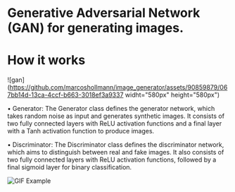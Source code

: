 # Generative Adversarial Network (GAN) for generating images. 

<h1>How it works<br></h1>

![gan](https://github.com/marcoshollmann/image_generator/assets/90859879/067bb14d-13ca-4ccf-b663-3018ef3a9337 widht="580px" height="580px")

• Generator: The Generator class defines the generator network, which takes random noise as input and generates synthetic images. It consists of two fully connected layers with ReLU activation functions and a final layer with a Tanh activation function to produce images.

• Discriminator: The Discriminator class defines the discriminator network, which aims to distinguish between real and fake images. It also consists of two fully connected layers with ReLU activation functions, followed by a final sigmoid layer for binary classification.


![GIF Example](https://media.giphy.com/media/6to2kSnBgjzfA3vbBz/giphy.gif)

